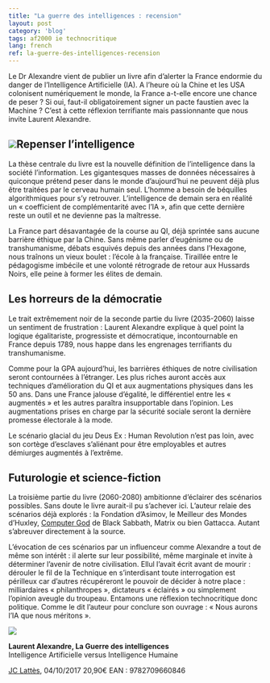 ```yaml
---
title: "La guerre des intelligences : recension"
layout: post
category: 'blog'
tags: af2000 ie technocritique
lang: french
ref: la-guerre-des-intelligences-recension
---
```


Le Dr Alexandre vient de publier un livre afin d’alerter la France endormie du danger de l’Intelligence Artificielle (IA). A l’heure où la Chine et les USA colonisent numériquement le monde, la France a-t-elle encore une chance de peser ? Si oui, faut-il obligatoirement signer un pacte faustien avec la Machine ? C’est à cette réflexion terrifiante mais passionnante que nous invite Laurent Alexandre.

## ![](http://blog.enzosandre.fr/wp-content/uploads/2017/11/guerre_intelligences-1024x682.jpg)Repenser l’intelligence

La thèse centrale du livre est la nouvelle définition de l’intelligence dans la société l’information. Les gigantesques masses de données nécessaires à quiconque prétend peser dans le monde d’aujourd’hui ne peuvent déjà plus être traitées par le cerveau humain seul. L’homme a besoin de béquilles algorithmiques pour s’y retrouver. L’intelligence de demain sera en réalité un « coefficient de complémentarité avec l’IA », afin que cette dernière reste un outil et ne devienne pas la maîtresse.

La France part désavantagée de la course au QI, déjà sprintée sans aucune barrière éthique par la Chine. Sans même parler d’eugénisme ou de transhumanisme, débats esquivés depuis des années dans l’Hexagone, nous traînons un vieux boulet : l’école à la française. Tiraillée entre le pédagogisme imbécile et une volonté rétrograde de retour aux Hussards Noirs, elle peine à former les élites de demain.

## Les horreurs de la démocratie

Le trait extrêmement noir de la seconde partie du livre (2035-2060) laisse un sentiment de frustration : Laurent Alexandre explique à quel point la logique égalitariste, progressiste et démocratique, incontournable en France depuis 1789, nous happe dans les engrenages terrifiants du transhumanisme.

Comme pour la GPA aujourd’hui, les barrières éthiques de notre civilisation seront contournées à l’étranger. Les plus riches auront accès aux techniques d’amélioration du QI et aux augmentations physiques dans les 50 ans. Dans une France jalouse d’égalité, le différentiel entre les « augmentés » et les autres paraîtra insupportable dans l’opinion. Les augmentations prises en charge par la sécurité sociale seront la dernière promesse électorale à la mode.

Le scénario glacial du jeu Deus Ex : Human Revolution n’est pas loin, avec son cortège d’esclaves s’aliénant pour être employables et autres démiurges augmentés à l’extrême.

## Futurologie et science-fiction

La troisième partie du livre (2060-2080) ambitionne d’éclairer des scénarios possibles. Sans doute le livre aurait-il pu s’achever ici. L’auteur relaie des scénarios déjà explorés : la Fondation d’Asimov, le Meilleur des Mondes d’Huxley, [Computer God](https://www.youtube.com/watch?v=O-wxqpeFBso) de Black Sabbath, Matrix ou bien Gattacca. Autant s’abreuver directement à la source.

L’évocation de ces scénarios par un influenceur comme Alexandre a tout de même son intérêt : il alerte sur leur possibilité, même marginale et invite à déterminer l’avenir de notre civilisation. Ellul l’avait écrit avant de mourir : dérouler le fil de la Technique en s’interdisant toute interrogation est périlleux car d’autres récupéreront le pouvoir de décider à notre place : milliardaires « philanthropes », dictateurs « éclairés » ou simplement l’opinion aveugle du troupeau. Entamons une réflexion technocritique donc politique. Comme le dit l’auteur pour conclure son ouvrage : « Nous aurons l’IA que nous méritons ».

![](http://blog.enzosandre.fr/wp-content/uploads/2017/11/la-guerre-des-intelligences-187x300.jpg)

**Laurent Alexandre, La Guerre des intelligences**  
Intelligence Artificielle versus Intelligence Humaine

[JC Lattès](http://www.editions-jclattes.fr/la-guerre-des-intelligences-9782709660846), 04/10/2017 20,90€ EAN : 9782709660846